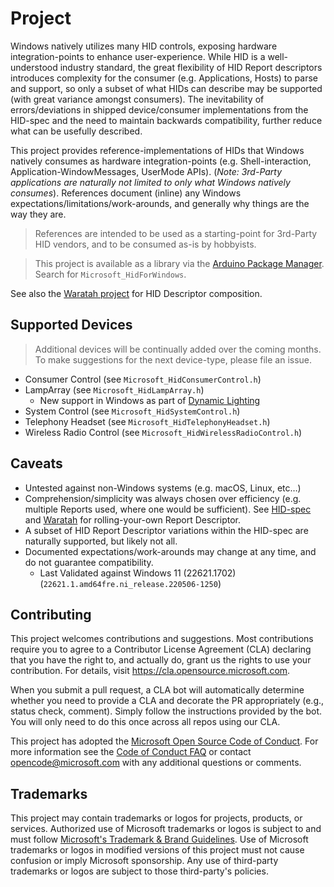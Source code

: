 # Project

Windows natively utilizes many HID controls, exposing hardware integration-points to enhance user-experience.  While HID is a well-understood industry standard, the great flexibility of HID Report descriptors introduces complexity for the consumer (e.g. Applications, Hosts) to parse and support, so only a subset of what HIDs can describe may be supported (with great variance amongst consumers).  The inevitability of errors/deviations in shipped device/consumer implementations from the HID-spec and the need to maintain backwards compatibility, further reduce what can be usefully described.

This project provides reference-implementations of HIDs that Windows natively consumes as hardware integration-points (e.g. Shell-interaction, Application-WindowMessages, UserMode APIs).  (*Note: 3rd-Party applications are naturally not limited to only what Windows natively consumes*).  References document (inline) any Windows expectations/limitations/work-arounds, and generally why things are the way they are.

> References are intended to be used as a starting-point for 3rd-Party HID vendors, and to be consumed as-is by hobbyists.

> This project is available as a library via the [Arduino Package Manager](https://reference.arduino.cc/reference/en/libraries/microsoft_hidforwindows/).  Search for `Microsoft_HidForWindows`.

See also the [Waratah project](https://github.com/microsoft/hidtools) for HID Descriptor composition.

## Supported Devices

> Additional devices will be continually added over the coming months.  To make suggestions for the next device-type, please file an issue.

- Consumer Control  (see `Microsoft_HidConsumerControl.h`)
- LampArray (see `Microsoft_HidLampArray.h`)
  - New support in Windows as part of [Dynamic Lighting](https://blogs.windows.com/windows-insider/2023/06/07/announcing-windows-11-insider-preview-build-23475/)
- System Control (see `Microsoft_HidSystemControl.h`)
- Telephony Headset (see `Microsoft_HidTelephonyHeadset.h`)
- Wireless Radio Control (see `Microsoft_HidWirelessRadioControl.h`)

## Caveats
- Untested against non-Windows systems (e.g. macOS, Linux, etc…)
- Comprehension/simplicity was always chosen over efficiency  (e.g. multiple Reports used, where one would be sufficient).  See [HID-spec](https://usb.org/document-library/device-class-definition-hid-111) and [Waratah](https://github.com/microsoft/hidtools) for rolling-your-own Report Descriptor.
- A subset of HID Report Descriptor variations within the HID-spec are naturally supported, but likely not all.
- Documented expectations/work-arounds may change at any time, and do not guarantee compatibility.
  - Last Validated against Windows 11 (22621.1702) (`22621.1.amd64fre.ni_release.220506-1250`)

## Contributing

This project welcomes contributions and suggestions.  Most contributions require you to agree to a
Contributor License Agreement (CLA) declaring that you have the right to, and actually do, grant us
the rights to use your contribution. For details, visit https://cla.opensource.microsoft.com.

When you submit a pull request, a CLA bot will automatically determine whether you need to provide
a CLA and decorate the PR appropriately (e.g., status check, comment). Simply follow the instructions
provided by the bot. You will only need to do this once across all repos using our CLA.

This project has adopted the [Microsoft Open Source Code of Conduct](https://opensource.microsoft.com/codeofconduct/).
For more information see the [Code of Conduct FAQ](https://opensource.microsoft.com/codeofconduct/faq/) or
contact [opencode@microsoft.com](mailto:opencode@microsoft.com) with any additional questions or comments.

## Trademarks

This project may contain trademarks or logos for projects, products, or services. Authorized use of Microsoft 
trademarks or logos is subject to and must follow 
[Microsoft's Trademark & Brand Guidelines](https://www.microsoft.com/en-us/legal/intellectualproperty/trademarks/usage/general).
Use of Microsoft trademarks or logos in modified versions of this project must not cause confusion or imply Microsoft sponsorship.
Any use of third-party trademarks or logos are subject to those third-party's policies.
